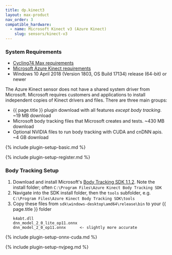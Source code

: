 ```yaml
---
title: dp.kinect3
layout: max-product
nav_order: 3
compatible_hardware:
  - name: Microsoft Kinect v3 (Azure Kinect)
    slug: sensors/kinect-v3
---
```


### System Requirements

* [Cycling74 Max requirements](https://cycling74.com/products/max)
* [Microsoft Azure Kinect requirements](https://docs.microsoft.com/en-us/azure/kinect-dk/system-requirements)
* Windows 10 April 2018 (Version 1803, OS Build 17134) release (64-bit) or newer

The Azure Kinect sensor does not have a shared system driver from Microsoft.
Microsoft requires customers and applications to install independent
copies of Kinect drivers and files. There are three main groups:

* {{ page.title }} plugin download with all features _except body tracking_. ~19 MB download
* Microsoft body tracking files that Microsoft creates and tests. ~430 MB download
* Optional NVIDIA files to run body tracking with CUDA and cnDNN apis. ~4 GB download

{% include plugin-setup-basic.md %}

{% include plugin-setup-register.md %}

### Body Tracking Setup

1. Download and install Microsoft's
   [Body Tracking SDK 1.1.2](https://docs.microsoft.com/en-us/azure/kinect-dk/body-sdk-download).
   Note the install folder; often `C:\Program Files\Azure Kinect Body Tracking SDK`
2. Navigate into the SDK install folder, then the `tools` subfolder,
   e.g. `C:\Program Files\Azure Kinect Body Tracking SDK\tools`
3. Copy these files from `sdk\windows-desktop\amd64\release\bin` to your {{ page.title }} folder
   ```
   k4abt.dll
   dnn_model_2_0_lite_op11.onnx
   dnn_model_2_0_op11.onnx      <- slightly more accurate
   ```

{% include plugin-setup-onnx-cuda.md %}

{% include plugin-setup-nvjpeg.md %}
